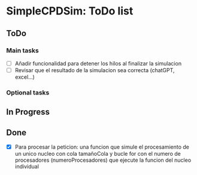 #   SimpleCPDSim: ToDo list
##  ToDo
### Main tasks
- [ ] Añadir funcionalidad para detener los hilos al finalizar la simulacion
- [ ] Revisar que el resultado de la simulacion sea correcta (chatGPT, excel...)
### Optional tasks
##  In Progress
##  Done
- [x] Para procesar la peticion:
una funcion que simule el procesamiento de un unico nucleo con cola tamañoCola y bucle for con el numero de procesadores (numeroProcesadores) que ejecute la funcion del nucleo individual